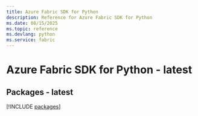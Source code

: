 ```yaml
---
title: Azure Fabric SDK for Python
description: Reference for Azure Fabric SDK for Python
ms.date: 08/15/2025
ms.topic: reference
ms.devlang: python
ms.service: fabric
---
```

# Azure Fabric SDK for Python - latest
## Packages - latest
[!INCLUDE [packages](fabric-index.md)]